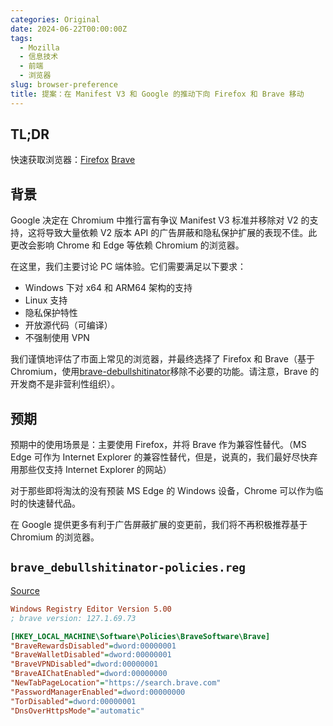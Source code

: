 ```yaml
---
categories: Original
date: 2024-06-22T00:00:00Z
tags:
  - Mozilla
  - 信息技术
  - 前端
  - 浏览器
slug: browser-preference
title: 提案：在 Manifest V3 和 Google 的推动下向 Firefox 和 Brave 移动
---
```


## TL;DR

快速获取浏览器：[Firefox](https://www.mozilla.org/firefox/) [Brave](https://brave.com/)

## 背景

Google 决定在 Chromium 中推行富有争议 Manifest V3 标准并移除对 V2 的支持，这将导致大量依赖 V2 版本 API 的广告屏蔽和隐私保护扩展的表现不佳。此更改会影响 Chrome 和 Edge 等依赖 Chromium 的浏览器。

在这里，我们主要讨论 PC 端体验。它们需要满足以下要求：

- Windows 下对 x64 和 ARM64 架构的支持
- Linux 支持
- 隐私保护特性
- 开放源代码（可编译）
- 不强制使用 VPN

我们谨慎地评估了市面上常见的浏览器，并最终选择了 Firefox 和 Brave（基于 Chromium，使用[brave-debullshitinator](https://github.com/MulesGaming/brave-debullshitinator)移除不必要的功能。请注意，Brave 的开发商不是非营利性组织）。

## 预期

预期中的使用场景是：主要使用 Firefox，并将 Brave 作为兼容性替代。（MS Edge 可作为 Internet Explorer 的兼容性替代，但是，说真的，我们最好尽快弃用那些仅支持 Internet Explorer 的网站）

对于那些即将淘汰的没有预装 MS Edge 的 Windows 设备，Chrome 可以作为临时的快速替代品。

在 Google 提供更多有利于广告屏蔽扩展的变更前，我们将不再积极推荐基于 Chromium 的浏览器。

## `brave_debullshitinator-policies.reg`

[Source](https://github.com/MulesGaming/brave-debullshitinator/blob/main/brave_debullshitinator-policies.reg)

```ini
Windows Registry Editor Version 5.00
; brave version: 127.1.69.73

[HKEY_LOCAL_MACHINE\Software\Policies\BraveSoftware\Brave]
"BraveRewardsDisabled"=dword:00000001
"BraveWalletDisabled"=dword:00000001
"BraveVPNDisabled"=dword:00000001
"BraveAIChatEnabled"=dword:00000000
"NewTabPageLocation"="https://search.brave.com"
"PasswordManagerEnabled"=dword:00000000
"TorDisabled"=dword:00000001
"DnsOverHttpsMode"="automatic"
```
